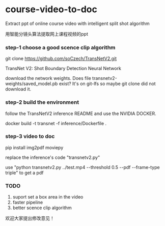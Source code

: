 # course-video-to-doc
Extract ppt of online course video with intelligent split shot algorithm

用智能分镜头算法提取网上课程视频的ppt

### step-1 choose a good scence clip algorithm
git clone https://github.com/soCzech/TransNetV2.git

TransNet V2: Shot Boundary Detection Neural Network

download the network weights. Does file transnetv2-weights/saved_model.pb exist? It's on git-lfs so maybe git clone did not download it.

### step-2 build the environment
follow the TransNetV2 inference README and use the NVIDIA DOCKER.

docker build -t transnet -f inference/Dockerfile .

### step-3 video to doc
pip install img2pdf moviepy 

replace the  inference's code "transnetv2.py"

use "python transnetv2.py ../test.mp4 --threshold 0.5 --pdf --frame-type triple" to get a pdf

### TODO
1. suport set a box area in the video
2. faster pipeline
3. better scence clip algorithm

欢迎大家提出修改意见！